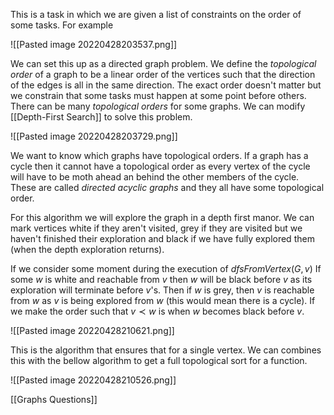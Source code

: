 This is a task in which we are given a list of constraints on the order of some tasks. For example

![[Pasted image 20220428203537.png]]

We can set this up as a directed graph problem. We define the *topological order* of a graph to be a linear order of the vertices such that the direction of the edges is all in the same direction. The exact order doesn't matter but we constrain that some tasks must happen at some point before others. There can be many *topological orders* for some graphs. We can modify [[Depth-First Search]] to solve this problem.

![[Pasted image 20220428203729.png]]

We want to know which graphs have topological orders. If a graph has a cycle then it cannot have a topological order as every vertex of the cycle will have to be moth ahead an behind the other members of the cycle. These are called *directed acyclic graphs* and they all have some topological order. 

For this algorithm we will explore the graph in a depth first manor. We can mark vertices white if they aren't visited, grey if they are visited but we haven't finished their exploration and black if we have fully explored them (when the depth exploration returns). 

If we consider some moment during the execution of $dfsFromVertex(G,v)$
If some $w$ is white and reachable from $v$ then $w$ will be black before $v$ as its exploration will terminate before $v$'s. Then if $w$ is grey, then $v$ is reachable from $w$ as $v$ is being explored from $w$ (this would mean there is a cycle). If we make the order such that $v\prec w$ is when $w$ becomes black before $v$.

![[Pasted image 20220428210621.png]]

This is the algorithm that ensures that for a single vertex. We can combines this with the bellow algorithm to get a full topological sort for a function.

![[Pasted image 20220428210526.png]]

[[Graphs Questions]]
